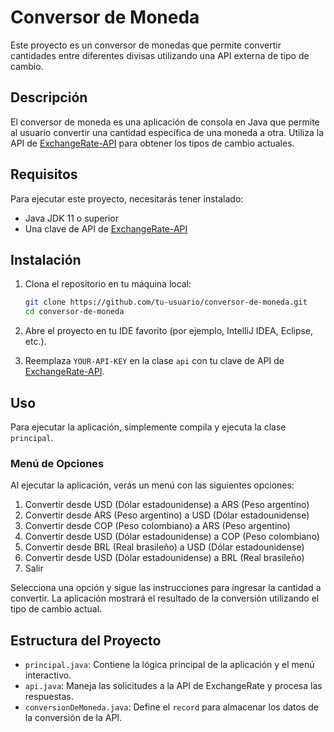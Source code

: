 # Conversor de Moneda

Este proyecto es un conversor de monedas que permite convertir cantidades entre diferentes divisas utilizando una API externa de tipo de cambio.

## Descripción

El conversor de moneda es una aplicación de consola en Java que permite al usuario convertir una cantidad específica de una moneda a otra. Utiliza la API de [ExchangeRate-API](https://www.exchangerate-api.com/docs) para obtener los tipos de cambio actuales.

## Requisitos

Para ejecutar este proyecto, necesitarás tener instalado:
- Java JDK 11 o superior
- Una clave de API de [ExchangeRate-API](https://www.exchangerate-api.com/)

## Instalación

1. Clona el repositorio en tu máquina local:

    ```bash
    git clone https://github.com/tu-usuario/conversor-de-moneda.git
    cd conversor-de-moneda
    ```

2. Abre el proyecto en tu IDE favorito (por ejemplo, IntelliJ IDEA, Eclipse, etc.).

3. Reemplaza `YOUR-API-KEY` en la clase `api` con tu clave de API de [ExchangeRate-API](https://www.exchangerate-api.com/).

## Uso

Para ejecutar la aplicación, simplemente compila y ejecuta la clase `principal`.

### Menú de Opciones

Al ejecutar la aplicación, verás un menú con las siguientes opciones:

1. Convertir desde USD (Dólar estadounidense) a ARS (Peso argentino)
2. Convertir desde ARS (Peso argentino) a USD (Dólar estadounidense)
3. Convertir desde COP (Peso colombiano) a ARS (Peso argentino)
4. Convertir desde USD (Dólar estadounidense) a COP (Peso colombiano)
5. Convertir desde BRL (Real brasileño) a USD (Dólar estadounidense)
6. Convertir desde USD (Dólar estadounidense) a BRL (Real brasileño)
7. Salir

Selecciona una opción y sigue las instrucciones para ingresar la cantidad a convertir. La aplicación mostrará el resultado de la conversión utilizando el tipo de cambio actual.

## Estructura del Proyecto

- `principal.java`: Contiene la lógica principal de la aplicación y el menú interactivo.
- `api.java`: Maneja las solicitudes a la API de ExchangeRate y procesa las respuestas.
- `conversionDeMoneda.java`: Define el `record` para almacenar los datos de la conversión de la API.

